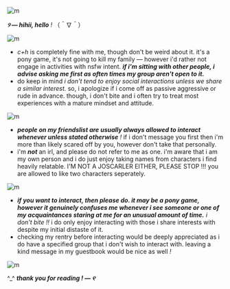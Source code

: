 ![m](https://cdn.discordapp.com/attachments/1144000258817404991/1144002427079622828/Untitled177_20230718192631.png)

***୨ — hihii, hello*** *!* （＾∇＾）

![m](https://64.media.tumblr.com/tumblr_lw5n3hTQdT1qip80b.gif)

- *c+h* is completely fine with me, though don't be weird about it.  it's a pony game, it's not going to kill my family — however i'd rather not engage in activities with nsfw intent.  ***if i'm sitting with other people, i advise asking me first as often times my group aren't open to it.***
- do keep in mind *i don't tend to enjoy social interactions unless we share a similar interest.*  so, i apologize if i come off as passive aggressive or rude in advance. though, i don't bite and i often try to treat most experiences with a mature mindset and attitude.

![m](https://cdn.discordapp.com/attachments/1093164633906479155/1093164932134076496/IMG_1156.gif)

- ***people on my friendslist are usually always allowed to interact whenever unless stated otherwise*** *!* if i don't message you first then i'm more than likely scared off by you, however don't take that personally.
- i'm ***not*** an irl, and please do not refer to me as one.  i'm aware that i am my own person and i do just enjoy taking names from characters i find heavily relatable. I'M NOT A JOSCARLER EITHER, PLEASE STOP !!! you are allowed to like two characters seperately.
  
![m](https://64.media.tumblr.com/tumblr_lw5n3hTQdT1qip80b.gif)

- ***if you want to interact, then please do.  it may be a pony game, however it genuinely confuses me whenever i see someone or one of my acquaintances staring at me for an unusual amount of time.***  *i don't bite !!* i do only enjoy interacting with those i share interests with despite my initial distaste of it.
- checking my rentry before interacting would be deeply appreciated as i do have a specified group that i don't wish to interact with.  leaving a kind message in my guestbook would be nice as well *!*

![m](https://cdn.discordapp.com/attachments/1093164633906479155/1093164932134076496/IMG_1156.gif)

^_^ ***thank you for reading ! — ୧***
